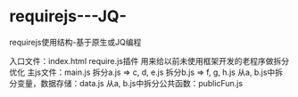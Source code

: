 # requirejs---JQ-
requirejs使用结构-基于原生或JQ编程

入口文件：index.html
require.js插件
用来给以前未使用框架开发的老程序做拆分优化
主js文件：main.js
拆分a.js => c, d, e.js
拆分b.js => f, g, h.js
从a, b.js中拆分变量，数据存储：data.js
从a, b.js中拆分公共函数：publicFun.js
